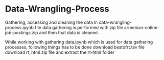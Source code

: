 # Data-Wrangling-Process
Gathering, accessing and cleaning the data
In data-wrangling-process.ipynb file data gathering is performed with zip file armenian-online-job-postings.zip and then that data is cleaned.

While working with gathering data.ipynb which is used for data gathering processes, following things has to be done
  download bestofrt.tsv file
  download rt_html.zip file and extract the rt-html folder
